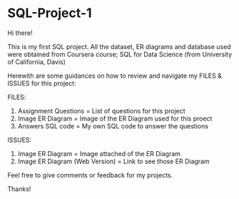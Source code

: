 # SQL-Project-1
Hi there!

This is my first SQL project. All the dataset, ER diagrams and database used were obtained from Coursera course; SQL for Data Science (from University of California, Davis)

Herewith are some guidances on how to review and navigate my FILES & ISSUES for this project:

FILES:
1) Assignment Questions = List of questions for this project
2) Image ER Diagram = Image of the ER Diagram used for this proect
3) Answers SQL code = My own SQL code to answer the questions

ISSUES:
1) Image ER Diagram = Image attached of the ER Diagram
2) Image ER Diagram (Web Version) = Link to see those ER Diagram

Feel free to give comments or feedback for my projects.

Thanks!
